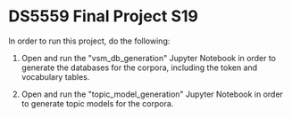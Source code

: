 # DS5559 Final Project S19

In order to run this project, do the following:

1. Open and run the "vsm_db_generation" Jupyter Notebook in order to generate the databases for the corpora, including the token and vocabulary tables.

2. Open and run the "topic_model_generation" Jupyter Notebook in order to generate topic models for the corpora.

